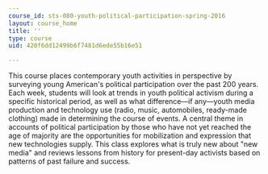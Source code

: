 ```yaml
---
course_id: sts-080-youth-political-participation-spring-2016
layout: course_home
title: ''
type: course
uid: 420f6dd12499b6f7481d6ede55b16e51

---
```

This course places contemporary youth activities in perspective by surveying young American's political participation over the past 200 years. Each week, students will look at trends in youth political activism during a specific historical period, as well as what difference—if any—youth media production and technology use (radio, music, automobiles, ready-made clothing) made in determining the course of events. A central theme in accounts of political participation by those who have not yet reached the age of majority are the opportunities for mobilization and expression that new technologies supply. This class explores what is truly new about "new media" and reviews lessons from history for present-day activists based on patterns of past failure and success.
